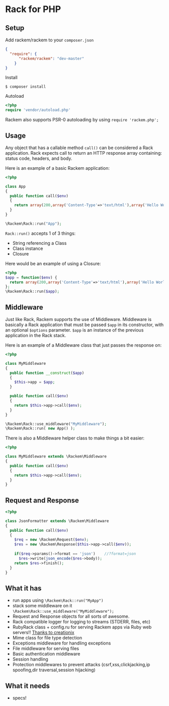 # Rack for PHP

## Setup

Add rackem/rackem to your `composer.json`

```json
{
  "require": {
	  "rackem/rackem": "dev-master"
	}
}
```

Install

```shell
$ composer install
```

Autoload

```php
<?php
require 'vendor/autoload.php'
```

Rackem also supports PSR-0 autoloading by using `require 'rackem.php';`

## Usage

Any object that has a callable method `call()` can be considered a Rack application. Rack expects call to return an HTTP response array containing: status code, headers, and body.

Here is an example of a basic Rackem application:

```php
<?php

class App
{
  public function call($env)
  {
	return array(200,array('Content-Type'=>'text/html'),array('Hello World!'));
  }
}

\Rackem\Rack::run("App");
```

`Rack::run()` accepts 1 of 3 things:

 - String referencing a Class
 - Class instance
 - Closure

Here would be an example of using a Closure:

```php
<?php
$app = function($env) {
  return array(200,array('Content-Type'=>'text/html'),array('Hello World!'));
};
\Rackem\Rack::run($app);
```

## Middleware

Just like Rack, Rackem supports the use of Middleware. Middleware is basically a Rack application that must be passed `$app` in its constructor, with an optional `$options` parameter. `$app` is an instance of the previous application in the Rack stack.

Here is an example of a Middleware class that just passes the response on:

```php
<?php

class MyMiddleware
{
  public function __construct($app)
  {
	$this->app = $app;
  }

  public function call($env)
  {
	return $this->app->call($env);
  }
}

\Rackem\Rack::use_middleware("MyMiddleware");
\Rackem\Rack::run( new App() );
```

There is also a Middleware helper class to make things a bit easier:

```php
<?php

class MyMiddleware extends \Rackem\Middleware
{
  public function call($env)
  {
	return $this->app->call($env);
  }
}
```

## Request and Response

```php
<?php

class JsonFormatter extends \Rackem\Middleware
{
  public function call($env)
  {
	$req = new \Rackem\Request($env);
	$res = new \Rackem\Response($this->app->call($env));
	
	if($req->params()->format == 'json')    //?format=json
	  $res->write(json_encode($res->body));
	return $res->finish();
  }
}
```

## What it has

 - run apps using `\Rackem\Rack::run("MyApp")`
 - stack some middleware on it `\Rackem\Rack::use_middleware("MyMiddleware");`
 - Request and Response objects for all sorts of awesome.
 - Rack compatible logger for logging to streams (STDERR, files, etc)
 - RubyRack class + config.ru for serving Rackem apps via Ruby web servers!! [Thanks to creationix](https://github.com/creationix/rack-php)
 - Mime class for file type detection
 - Exceptions middleware for handling exceptions
 - File middleware for serving files
 - Basic authentication middleware
 - Session handling
 - Protection middlewares to prevent attacks (csrf,xss,clickjacking,ip spoofing,dir traversal,session hijacking)

## What it needs

 - specs!
